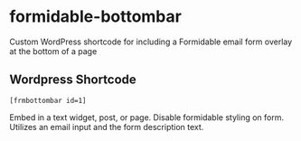 # formidable-bottombar
Custom WordPress shortcode for including a Formidable email form overlay at the bottom of a page

## Wordpress Shortcode

```
[frmbottombar id=1]
```

Embed in a text widget, post, or page. Disable formidable styling on form. Utilizes an email input and the form description text.